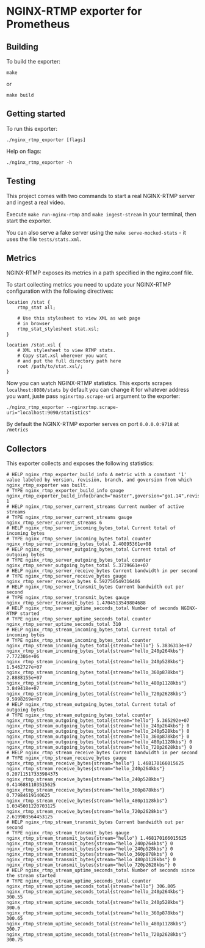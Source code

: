 # NGINX-RTMP exporter for Prometheus

## Building

To build the exporter:

```
make
```

or

```
make build
```

## Getting started

To run this exporter:

```
./nginx_rtmp_exporter [flags]
```

Help on flags:

```
./nginx_rtmp_exporter -h
```

## Testing

This project comes with two commands to start a real NGINX-RTMP server and ingest a real video.

Execute `make run-nginx-rtmp` and `make ingest-stream` in your terminal, then start the exporter.

You can also serve a fake server using the `make serve-mocked-stats` - it uses the file `tests/stats.xml`.

## Metrics

NGINX-RTMP exposes its metrics in a path specified in the nginx.conf file.

To start collecting metrics you need to update your NGINX-RTMP configuration with the following directives:

```
location /stat {
    rtmp_stat all;

    # Use this stylesheet to view XML as web page
    # in browser
    rtmp_stat_stylesheet stat.xsl;
}

location /stat.xsl {
    # XML stylesheet to view RTMP stats.
    # Copy stat.xsl wherever you want
    # and put the full directory path here
    root /path/to/stat.xsl/;
}
```

Now you can watch NGINX-RTMP statistics. This exports scrapes `localhost:8080/stats` by default you can change it for whatever address you want, juste pass `nginxrtmp.scrape-uri` argument to the exporter:

```
./nginx_rtmp_exporter --nginxrtmp.scrape-uri="localhost:9090/statistics"
```

By default the NGINX-RTMP exporter serves on port `0.0.0.0:9718` at `/metrics`

## Collectors

This exporter collects and exposes the following statistics:

```
# HELP nginx_rtmp_exporter_build_info A metric with a constant '1' value labeled by version, revision, branch, and goversion from which nginx_rtmp_exporter was built.
# TYPE nginx_rtmp_exporter_build_info gauge
nginx_rtmp_exporter_build_info{branch="master",goversion="go1.14",revision="fe3d8ac350cec520648b07cf9ceb613f12362e2b",version="0.0.1"} 1
# HELP nginx_rtmp_server_current_streams Current number of active streams
# TYPE nginx_rtmp_server_current_streams gauge
nginx_rtmp_server_current_streams 6
# HELP nginx_rtmp_server_incoming_bytes_total Current total of incoming bytes
# TYPE nginx_rtmp_server_incoming_bytes_total counter
nginx_rtmp_server_incoming_bytes_total 2.40895361e+08
# HELP nginx_rtmp_server_outgoing_bytes_total Current total of outgoing bytes
# TYPE nginx_rtmp_server_outgoing_bytes_total counter
nginx_rtmp_server_outgoing_bytes_total 5.3739661e+07
# HELP nginx_rtmp_server_receive_bytes Current bandwidth in per second
# TYPE nginx_rtmp_server_receive_bytes gauge
nginx_rtmp_server_receive_bytes 6.592750549316406
# HELP nginx_rtmp_server_transmit_bytes Current bandwidth out per second
# TYPE nginx_rtmp_server_transmit_bytes gauge
nginx_rtmp_server_transmit_bytes 1.4704513549804688
# HELP nginx_rtmp_server_uptime_seconds_total Number of seconds NGINX-RTMP started
# TYPE nginx_rtmp_server_uptime_seconds_total counter
nginx_rtmp_server_uptime_seconds_total 310
# HELP nginx_rtmp_stream_incoming_bytes_total Current total of incoming bytes
# TYPE nginx_rtmp_stream_incoming_bytes_total counter
nginx_rtmp_stream_incoming_bytes_total{stream="hello"} 5.3836313e+07
nginx_rtmp_stream_incoming_bytes_total{stream="hello_240p264kbs"} 7.772386e+06
nginx_rtmp_stream_incoming_bytes_total{stream="hello_240p528kbs"} 1.5462727e+07
nginx_rtmp_stream_incoming_bytes_total{stream="hello_360p878kbs"} 2.8888155e+07
nginx_rtmp_stream_incoming_bytes_total{stream="hello_480p1128kbs"} 3.849418e+07
nginx_rtmp_stream_incoming_bytes_total{stream="hello_720p2628kbs"} 9.5998269e+07
# HELP nginx_rtmp_stream_outgoing_bytes_total Current total of outgoing bytes
# TYPE nginx_rtmp_stream_outgoing_bytes_total counter
nginx_rtmp_stream_outgoing_bytes_total{stream="hello"} 5.365292e+07
nginx_rtmp_stream_outgoing_bytes_total{stream="hello_240p264kbs"} 0
nginx_rtmp_stream_outgoing_bytes_total{stream="hello_240p528kbs"} 0
nginx_rtmp_stream_outgoing_bytes_total{stream="hello_360p878kbs"} 0
nginx_rtmp_stream_outgoing_bytes_total{stream="hello_480p1128kbs"} 0
nginx_rtmp_stream_outgoing_bytes_total{stream="hello_720p2628kbs"} 0
# HELP nginx_rtmp_stream_receive_bytes Current bandwidth in per second
# TYPE nginx_rtmp_stream_receive_bytes gauge
nginx_rtmp_stream_receive_bytes{stream="hello"} 1.468170166015625
nginx_rtmp_stream_receive_bytes{stream="hello_240p264kbs"} 0.20711517333984375
nginx_rtmp_stream_receive_bytes{stream="hello_240p528kbs"} 0.4146881103515625
nginx_rtmp_stream_receive_bytes{stream="hello_360p878kbs"} 0.77984619140625
nginx_rtmp_stream_receive_bytes{stream="hello_480p1128kbs"} 1.0345001220703125
nginx_rtmp_stream_receive_bytes{stream="hello_720p2628kbs"} 2.619903564453125
# HELP nginx_rtmp_stream_transmit_bytes Current bandwidth out per second
# TYPE nginx_rtmp_stream_transmit_bytes gauge
nginx_rtmp_stream_transmit_bytes{stream="hello"} 1.468170166015625
nginx_rtmp_stream_transmit_bytes{stream="hello_240p264kbs"} 0
nginx_rtmp_stream_transmit_bytes{stream="hello_240p528kbs"} 0
nginx_rtmp_stream_transmit_bytes{stream="hello_360p878kbs"} 0
nginx_rtmp_stream_transmit_bytes{stream="hello_480p1128kbs"} 0
nginx_rtmp_stream_transmit_bytes{stream="hello_720p2628kbs"} 0
# HELP nginx_rtmp_stream_uptime_seconds_total Number of seconds since the stream started
# TYPE nginx_rtmp_stream_uptime_seconds_total counter
nginx_rtmp_stream_uptime_seconds_total{stream="hello"} 306.805
nginx_rtmp_stream_uptime_seconds_total{stream="hello_240p264kbs"} 300.55
nginx_rtmp_stream_uptime_seconds_total{stream="hello_240p528kbs"} 300.6
nginx_rtmp_stream_uptime_seconds_total{stream="hello_360p878kbs"} 300.65
nginx_rtmp_stream_uptime_seconds_total{stream="hello_480p1128kbs"} 300.7
nginx_rtmp_stream_uptime_seconds_total{stream="hello_720p2628kbs"} 300.75
```